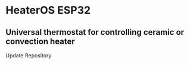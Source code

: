 # HeaterOS ESP32
## Universal thermostat for controlling ceramic or convection heater
Update Repository
